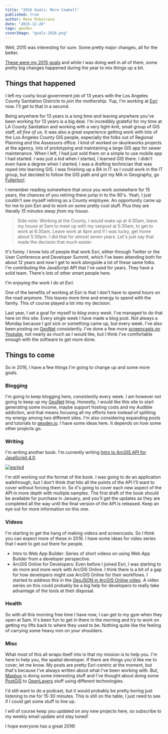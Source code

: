 ```yaml
---
title: "2016 Goals: More Cowbell"
published: true
author: Rene Rubalcava
date: "2015-12-28"
tags: geodev
coverImage: "goals-2016.png"
---
```


Well, 2015 was interesting for sure. Some pretty major changes, all for the better.

[These were my 2015 goals](https://odoe.net/blog/2015-goals-getting-real/) and while I was doing well in all of them, some pretty big changes happened during the year to mix things up a bit.

## Things that happened

I left my cushy local government job of 13 years with the Los Angeles County Sanitation Districts to _join the mothership_. Yup, I'm working at [Esri](https://www.esri.com/) now. I'll get to that in a second.

Being anywhere for 13 years is a long time and leaving anywhere you've been working for 13 years is a big deal. I'm incredibly grateful for my time at LA County Sanitation and working with a very tight-knit, small group of GIS staff, _all five of us_. It was also a great experience getting work with lots of the Los Angeles County GIS people, especially the folks out of Regional Planning and the Assessors office. I kind of worked on skunkworks projects at the agency, lots of prototyping and maintaining a large GIS app for sewer maintenance. When I left, I had just sold them on a simple to use mobile app I had started. I was just a kid when I started, I learned GIS there. I didn't even have a degree when I started, I was a drafting technician that was roped into learning GIS. I was finishing up a BA in IT so I could work in the IT group, but decided to follow the GIS path and got my MA in Geography, go [Fullerton!](http://www.fullerton.edu/).

I remember reading somewhere that once you work somewhere for 15 years, the chances of you retiring there jump in to the 90's. Yeah, I just couldn't see myself retiring as a County employee. An opportunity came up for me to join Esri and to work on some pretty cool stuff. Plus they are literally _15 minutes away from my house_.

> Side note: Working at the County, I would wake up at 4:30am, leave my house at 5am to meet up with my vanpool at 5:30am, to get to work at 6:30am. Leave work at 4pm and if I was lucky, get home about 5:30pm. I did that for almost seven years. Let's just say that made the decision that much easier.

It's funny. I know lots of people that work Esri, either through Twitter or the User Conference and Developer Summit, which I've been attending both for about 12 years and now I get to work alongside a lot of these same folks. I'm contributing the JavaScript API that I've used for years. They have a solid team. There's lots of other smart people here.

_I'm enjoying the work I do at Esri._

One of the benefits of working at Esri is that I don't have to spend hours on the road anymore. This leaves more time and energy to spend with the family. This of course played a lot into my decision.

Last year, I set a goal for myself to _blog every week_. I've managed to do that here on this site. Every single week I have made a blog post. Not always a Monday because I got sick or something came up, but every week. I've also been posting on [GeoNet](https://geonet.esri.com/people/odoe/blog) consistently. I've done a few more [screencasts on Youtube](https://www.youtube.com/channel/UCo7tc3KZgH4GMUcqcSFBLOQ/videos), not nearly as much as I would like, but I think I've comfortable enough with the software to get more done.

## Things to come

So in 2016, I have a few things I'm going to change up and some more goals.

### Blogging

I'm going to keep blogging here, consistently every week. I am however not going to keep up my [GeoNet](https://geonet.esri.com/people/odoe/blog) blog. Honestly, I would like this site to start generating some income, maybe support hosting costs and my Audible addiction, and that means focusing all my efforts here instead of splitting my energy among two different sites. I'm also considering expanding posts and tutorials to [geodev.io](https://geodev.io). I have some ideas here. It depends on how some other projects go.

### Writing

I'm writing another book. I'm currently writing [Intro to ArcGIS API for JavaScript 4.0](https://leanpub.com/arcgis-js-api-4).

[![esrijs4](images/esrijs4-book-cover.png)](https://leanpub.com/arcgis-js-api-4)

I'm still working out the format of the book. I was going to do an application walkthrough, but I don't think that hits all the points of the API I'll want to cover without forcing them in. So it's going to cover each new aspect of the API in more depth with multiple samples. The first draft of the book should be available for purchase in January, and you'll get the updates as they are completed all the way until the final version of the API is released. Keep an eye out for more information on this one.

### Videos

I'm starting to get the hang of making videos and screencasts. So I think you can expect more of these in 2016. I have some ideas for video series that I want to get out there for people.

- Intro to Web App Builder: Series of short videos on using Web App Builder from a developer perspective.
- ArcGIS Online for Developers: Even before I joined Esri, I was starting to do more and more work with ArcGIS Online. I think there is a bit of a gap for how developers might use ArcGIS Online for their workflows. I started to address this in the [GeoJSON in ArcGIS Online video](https://www.youtube.com/watch?v=cvKqQ4j5gh4). A video series on this could probably be a big help for developers to really take advantage of the tools at their disposal.

### Health

So with all this morning free time I have now, I can get to my gym when they open at 5am. It's been fun to get in there in the morning and try to work on getting my lifts back to where they used to be. Nothing quite like the feeling of carrying some heavy iron on your shoulders.

### Misc

What most of this all wraps itself into is that my mission is to help you. I'm here to help you, the spatial developer. If there are things you'd like me to cover, let me know. My posts are pretty Esri-centric at the moment, but that's because I've always written about what I've been working with. But, [Mapbox](https://www.mapbox.com/) is doing some interesting stuff and I've thought about doing some [PostGIS](http://postgis.net/) to [OpenLayers](http://openlayers.org/) stuff using different technologies.

I'd still want to do a podcast, but it would probably be pretty boring just listening to me for 15-30 minutes. This is still on the table, I just need to see if I could get some stuff to line up.

I will of course keep you updated on any new projects here, so subscribe to my weekly email update and stay tuned!

I hope everyone has a great 2016!
